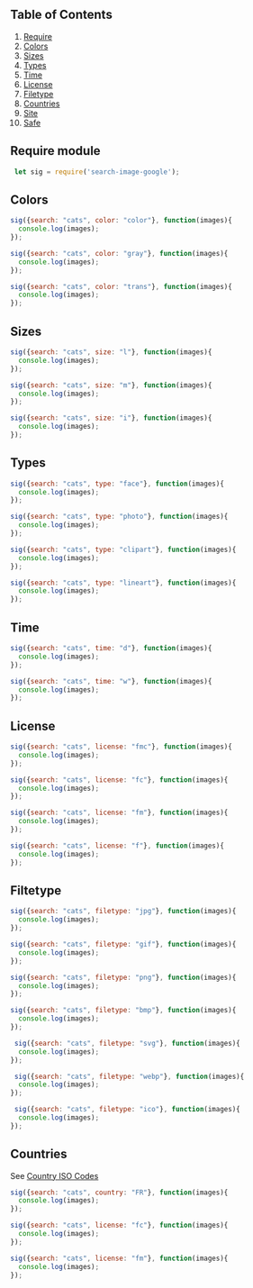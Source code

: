 ## Table of Contents
  1. [Require](#Require)
  1. [Colors](#Colors)
  1. [Sizes](#Sizes)
  1. [Types](#Types)
  1. [Time](#Time)
  1. [License](#License)
  1. [Filetype](#Filetype)
  1. [Countries](#Countries)
  1. [Site](#Site)
  1. [Safe](#Safe)
  
## Require module
  <a name="Require"></a><a name="1.1"></a>
 ```javascript
  let sig = require('search-image-google');
```

## Colors
  <a name="Colors"></a><a name="1.1"></a>
  ```javascript  
  sig({search: "cats", color: "color"}, function(images){
    console.log(images);
  });

  sig({search: "cats", color: "gray"}, function(images){
    console.log(images);
  });

  sig({search: "cats", color: "trans"}, function(images){
    console.log(images);
  });
  ```
  
## Sizes
  <a name="Sizes"></a><a name="1.1"></a>
  ```javascript  
  sig({search: "cats", size: "l"}, function(images){
    console.log(images);
  });

  sig({search: "cats", size: "m"}, function(images){
    console.log(images);
  });

  sig({search: "cats", size: "i"}, function(images){
    console.log(images);
  });
  ```
  
## Types
  <a name="Types"></a><a name="1.1"></a>
  ```javascript  
  sig({search: "cats", type: "face"}, function(images){
    console.log(images);
  });

  sig({search: "cats", type: "photo"}, function(images){
    console.log(images);
  });

  sig({search: "cats", type: "clipart"}, function(images){
    console.log(images);
  });
  
  sig({search: "cats", type: "lineart"}, function(images){
    console.log(images);
  });
  ```
  
## Time
  <a name="Time"></a><a name="1.1"></a>
  ```javascript  
  sig({search: "cats", time: "d"}, function(images){
    console.log(images);
  });

  sig({search: "cats", time: "w"}, function(images){
    console.log(images);
  });
  ```
  
## License
  <a name="License"></a><a name="1.1"></a>
  ```javascript  
  sig({search: "cats", license: "fmc"}, function(images){
    console.log(images);
  });

  sig({search: "cats", license: "fc"}, function(images){
    console.log(images);
  });
  
  sig({search: "cats", license: "fm"}, function(images){
    console.log(images);
  });
  
  sig({search: "cats", license: "f"}, function(images){
    console.log(images);
  });
  ```
  
  ## Filtetype
  <a name="Filtetype"></a><a name="1.1"></a>
  ```javascript  
  sig({search: "cats", filetype: "jpg"}, function(images){
    console.log(images);
  });

  sig({search: "cats", filetype: "gif"}, function(images){
    console.log(images);
  });
  
  sig({search: "cats", filetype: "png"}, function(images){
    console.log(images);
  });
  
  sig({search: "cats", filetype: "bmp"}, function(images){
    console.log(images);
  });
  
   sig({search: "cats", filetype: "svg"}, function(images){
    console.log(images);
  });
  
   sig({search: "cats", filetype: "webp"}, function(images){
    console.log(images);
  });
  
   sig({search: "cats", filetype: "ico"}, function(images){
    console.log(images);
  });
  ```
  
  ## Countries
  <a name="Countries"></a><a name="1.1"></a>
  See <a href="http://kirste.userpage.fu-berlin.de/diverse/doc/ISO_3166.html">Country ISO Codes</a>
  ```javascript  
  sig({search: "cats", country: "FR"}, function(images){
    console.log(images);
  });

  sig({search: "cats", license: "fc"}, function(images){
    console.log(images);
  });
  
  sig({search: "cats", license: "fm"}, function(images){
    console.log(images);
  });
  ```
